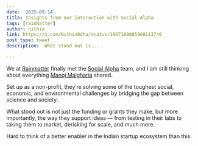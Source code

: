 ```yaml
---
date: '2025-09-14'
title: Insights from our interaction with Social Alpha
tags: [rainmatter]
author: nithin
link: https://x.com/Nithin0dha/status/1967180085968113746
post_type: tweet
description:  What stood out is...

---
```

We at [Rainmatter](https://rainmatter.com/) finally met the [Social Alpha](https://x.com/SocialAlphaIN) team, and I am still thinking about everything [Manoj Malgharia](https://www.linkedin.com/in/mkbhatt/) shared.

Set up as a non-profit, they’re solving some of the toughest social, economic, and environmental challenges by bridging the gap between science and society.

What stood out is not just the funding or grants they make, but more importantly, the way they support ideas — from testing in their labs to taking them to market, derisking for scale, and much more.

Hard to think of a better enabler in the Indian startup ecosystem than this.
